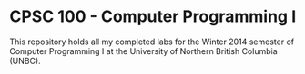 CPSC 100 - Computer Programming I
=======

This repository holds all my completed labs for the Winter 2014 semester of Computer Programming I at the University of Northern British Columbia (UNBC).
